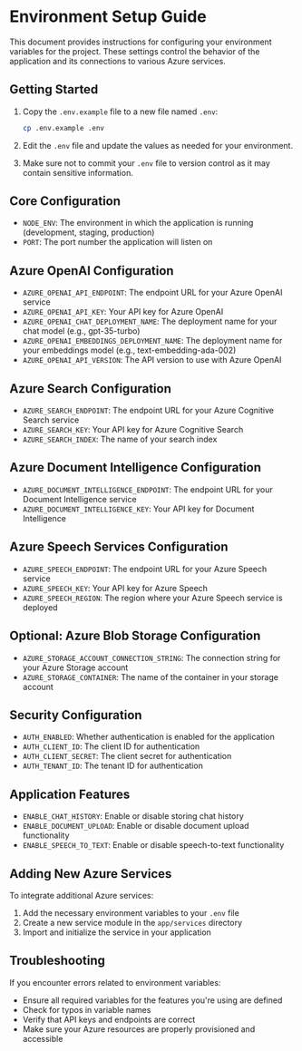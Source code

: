 # Environment Setup Guide

This document provides instructions for configuring your environment variables for the project. These settings control the behavior of the application and its connections to various Azure services.

## Getting Started

1. Copy the `.env.example` file to a new file named `.env`:

   ```bash
   cp .env.example .env
   ```

2. Edit the `.env` file and update the values as needed for your environment.

3. Make sure not to commit your `.env` file to version control as it may contain sensitive information.

## Core Configuration

- `NODE_ENV`: The environment in which the application is running (development, staging, production)
- `PORT`: The port number the application will listen on

## Azure OpenAI Configuration

- `AZURE_OPENAI_API_ENDPOINT`: The endpoint URL for your Azure OpenAI service
- `AZURE_OPENAI_API_KEY`: Your API key for Azure OpenAI
- `AZURE_OPENAI_CHAT_DEPLOYMENT_NAME`: The deployment name for your chat model (e.g., gpt-35-turbo)
- `AZURE_OPENAI_EMBEDDINGS_DEPLOYMENT_NAME`: The deployment name for your embeddings model (e.g., text-embedding-ada-002)
- `AZURE_OPENAI_API_VERSION`: The API version to use with Azure OpenAI

## Azure Search Configuration

- `AZURE_SEARCH_ENDPOINT`: The endpoint URL for your Azure Cognitive Search service
- `AZURE_SEARCH_KEY`: Your API key for Azure Cognitive Search
- `AZURE_SEARCH_INDEX`: The name of your search index

## Azure Document Intelligence Configuration

- `AZURE_DOCUMENT_INTELLIGENCE_ENDPOINT`: The endpoint URL for your Document Intelligence service
- `AZURE_DOCUMENT_INTELLIGENCE_KEY`: Your API key for Document Intelligence

## Azure Speech Services Configuration

- `AZURE_SPEECH_ENDPOINT`: The endpoint URL for your Azure Speech service
- `AZURE_SPEECH_KEY`: Your API key for Azure Speech
- `AZURE_SPEECH_REGION`: The region where your Azure Speech service is deployed

## Optional: Azure Blob Storage Configuration

- `AZURE_STORAGE_ACCOUNT_CONNECTION_STRING`: The connection string for your Azure Storage account
- `AZURE_STORAGE_CONTAINER`: The name of the container in your storage account

## Security Configuration

- `AUTH_ENABLED`: Whether authentication is enabled for the application
- `AUTH_CLIENT_ID`: The client ID for authentication
- `AUTH_CLIENT_SECRET`: The client secret for authentication
- `AUTH_TENANT_ID`: The tenant ID for authentication

## Application Features

- `ENABLE_CHAT_HISTORY`: Enable or disable storing chat history
- `ENABLE_DOCUMENT_UPLOAD`: Enable or disable document upload functionality
- `ENABLE_SPEECH_TO_TEXT`: Enable or disable speech-to-text functionality

## Adding New Azure Services

To integrate additional Azure services:

1. Add the necessary environment variables to your `.env` file
2. Create a new service module in the `app/services` directory
3. Import and initialize the service in your application

## Troubleshooting

If you encounter errors related to environment variables:

- Ensure all required variables for the features you're using are defined
- Check for typos in variable names
- Verify that API keys and endpoints are correct
- Make sure your Azure resources are properly provisioned and accessible
